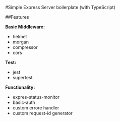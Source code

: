 #Simple Express Server boilerplate (with TypeScript)

##Features

**Basic Middleware:**
- helmet
- morgan
- compressor
- cors

**Test:** 
- jest
- supertest

**Functionality:**
- expres-status-monitor
- basic-auth
- custom errore handler
- custom request-id generator